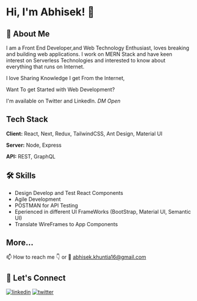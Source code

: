 
# Hi, I'm Abhisek! 👋


## 🚀 About Me
I am a Front End Developer,and Web Technology Enthusiast, loves breaking and building web applications. I work on MERN Stack and have keen interest on Serverless Technologies and interested to know about everything that runs on Internet.

I love Sharing Knowledge I get From the Internet,

Want To get Started with Web Development? 

I'm available on Twitter and LinkedIn. *DM Open*

## Tech Stack

**Client:** React, Next, Redux, TailwindCSS, Ant Design, Material UI

**Server:** Node, Express

**API:** REST, GraphQL


## 🛠 Skills
- Design Develop and Test React Components
- Agile Development
- POSTMAN for API Testing
- Eperienced in different UI FrameWorks (BootStrap, Material UI, Semantic UI)
- Translate WireFrames to App Components


## More...
📫 How to reach me :point_down: or :email: abhisek.khuntia16@gmail.com 


## 🔗 Let's Connect
[![linkedin](https://img.shields.io/badge/linkedin-0A66C2?style=for-the-badge&logo=linkedin&logoColor=white)](https://www.linkedin.com/abhisek-khuntia)
[![twitter](https://img.shields.io/badge/twitter-1DA1F2?style=for-the-badge&logo=twitter&logoColor=white)](https://twitter.com/initabhi)

